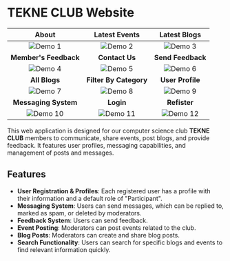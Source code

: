 # TEKNE CLUB Website

| **About** | **Latest Events** | **Latest Blogs** |
|:---:|:---:|:---:|
| ![Demo 1](https://salimzaidi.site/media/images/uploads/b217a70e-6cb6-442a-87a7-66bfa30e0a9a.webp) | ![Demo 2](https://salimzaidi.site/media/images/uploads/22373ca4-cd64-44f4-9576-168914c10d26.webp) | ![Demo 3](https://salimzaidi.site/media/images/uploads/a699afdb-cf9f-4a24-9f2a-f4f7747f93ed.webp) |
| **Member's Feedback** | **Contact Us** | **Send Feedback** |
| ![Demo 4](https://salimzaidi.site/media/images/uploads/55a1c597-2ca6-4ce5-a8a6-dbba30207721.webp) | ![Demo 5](https://salimzaidi.site/media/images/uploads/b2d35bbc-5882-4e29-bfc3-ac3f39ee258a.webp) | ![Demo 6](https://salimzaidi.site/media/images/uploads/8bddf9d8-631d-4325-a229-daef719c55bf.webp) |
| **All Blogs** | **Filter By Category** | **User Profile** |
| ![Demo 7](https://salimzaidi.site/media/images/uploads/396963e9-2ea2-49ad-ad71-ba6d5b57d600.webp) | ![Demo 8](https://salimzaidi.site/media/images/uploads/bff5d10d-e5fa-4a24-817b-4b86b95a4a89.webp) | ![Demo 9](https://salimzaidi.site/media/images/uploads/b2f3a642-f4b1-4282-b895-28548e501644.webp) |
| **Messaging System** | **Login** | **Refister** |
| ![Demo 10](https://salimzaidi.site/media/images/uploads/27b306b6-b120-42af-b666-bed8e1211849.webp) | ![Demo 11](https://salimzaidi.site/media/images/uploads/0dbda8a8-224d-4127-92c9-e2627efce5b3.webp) | ![Demo 12](https://salimzaidi.site/media/images/uploads/114ce443-f0c3-4998-ae74-e5fda0b51627.webp) |

This web application is designed for our computer science club **TEKNE CLUB** members to communicate, share events, post blogs, and provide feedback. It features user profiles, messaging capabilities, and management of posts and messages.

## Features

- **User Registration & Profiles**: Each registered user has a profile with their information and a default role of "Participant".
- **Messaging System**: Users can send messages, which can be replied to, marked as spam, or deleted by moderators.
- **Feedback System**: Users can send feedback.
- **Event Posting**: Moderators can post events related to the club.
- **Blog Posts**: Moderators can create and share blog posts.
- **Search Functionality**: Users can search for specific blogs and events to find relevant information quickly.
